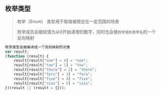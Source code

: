 ## 枚举类型

> 枚举（Enum） 类型用于取值被限定在一定范围的场景
>
> 枚举成员会被赋值为从0开始递增的数字，同时也会被`枚举值到枚举名`的一个反向映射

```js
枚举类型会被编译成一个双向映射的对象
var result;
(function (result) {
    result[result["noe"] = 0] = "noe";
    result[result["tow"] = 1] = "tow";
    result[result["there"] = 2] = "there";
    result[result["foru"] = 3] = "foru";
    result[result["five"] = 4] = "five";
    result[result["sixs"] = 5] = "sixs";
})(result || (result = {}));
```



